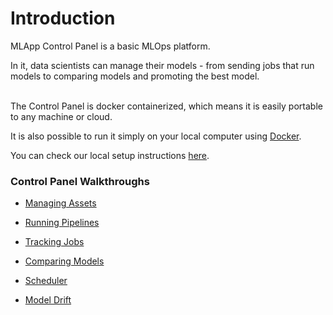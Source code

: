 # Introduction

MLApp Control Panel is a basic MLOps platform.

In it, data scientists can manage their models - from sending jobs that run models to comparing models and promoting the best model. 

<br/>
The Control Panel is docker containerized, which means it is easily portable to any machine or cloud.

It is also possible to run it simply on your local computer using [Docker](https://www.docker.com/).

You can check our local setup instructions [here](/integrations/external-services/cp-local-setup).

### Control Panel Walkthroughs

- [Managing Assets](/integrations/control-panel/assets)

- [Running Pipelines](/integrations/control-panel/run)

- [Tracking Jobs](/integrations/control-panel/jobs)

- [Comparing Models](/integrations/control-panel/results)

- [Scheduler](/integrations/control-panel/scheduler)

- [Model Drift](/integrations/control-panel/model-drift)
